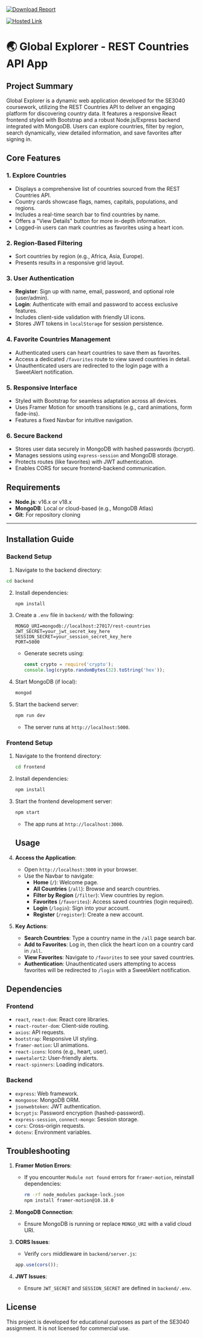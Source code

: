 [![Download Report](https://img.shields.io/badge/Download-Report-blue)](https://drive.google.com/file/d/1yYxazo8QRG3qZzWO1Qj27nVoCb7Qxq14/view?usp=sharing)

[![Hosted Link](https://img.shields.io/badge/Visit-Hosted%20Link-blue?style=for-the-badge)](https://global-explorer-lac.vercel.app/)

#  🌏 Global Explorer - REST Countries API App

## Project Summary

Global Explorer is a dynamic web application developed for the SE3040 coursework, utilizing the REST Countries API to deliver an engaging platform for discovering country data. It features a responsive React frontend styled with Bootstrap and a robust Node.js/Express backend integrated with MongoDB. Users can explore countries, filter by region, search dynamically, view detailed information, and save favorites after signing in.

## Core Features

### 1. Explore Countries

- Displays a comprehensive list of countries sourced from the REST Countries API.
- Country cards showcase flags, names, capitals, populations, and regions.
- Includes a real-time search bar to find countries by name.
- Offers a "View Details" button for more in-depth information.
- Logged-in users can mark countries as favorites using a heart icon.

### 2. Region-Based Filtering

- Sort countries by region (e.g., Africa, Asia, Europe).
- Presents results in a responsive grid layout.

### 3. User Authentication

- **Register**: Sign up with name, email, password, and optional role (user/admin).
- **Login**: Authenticate with email and password to access exclusive features.
- Includes client-side validation with friendly UI icons.
- Stores JWT tokens in `localStorage` for session persistence.

### 4. Favorite Countries Management

- Authenticated users can heart countries to save them as favorites.
- Access a dedicated `/favorites` route to view saved countries in detail.
- Unauthenticated users are redirected to the login page with a SweetAlert notification.

### 5. Responsive Interface

- Styled with Bootstrap for seamless adaptation across all devices.
- Uses Framer Motion for smooth transitions (e.g., card animations, form fade-ins).
- Features a fixed Navbar for intuitive navigation.

### 6. Secure Backend

- Stores user data securely in MongoDB with hashed passwords (bcrypt).
- Manages sessions using `express-session` and MongoDB storage.
- Protects routes (like favorites) with JWT authentication.
- Enables CORS for secure frontend-backend communication.

## Requirements

- **Node.js**: v16.x or v18.x
- **MongoDB**: Local or cloud-based (e.g., MongoDB Atlas)
- **Git**: For repository cloning

---

## Installation Guide

### Backend Setup

1. Navigate to the backend directory:

```bash
cd backend
   ```

2. Install dependencies:

   ```bash
   npm install
   ```

3. Create a `.env` file in `backend/` with the following:

   ```plaintext
   MONGO_URI=mongodb://localhost:27017/rest-countries
   JWT_SECRET=your_jwt_secret_key_here
   SESSION_SECRET=your_session_secret_key_here
   PORT=5000
   ```

   - Generate secrets using:

     ```javascript
     const crypto = require('crypto');
     console.log(crypto.randomBytes(32).toString('hex'));
     ```

4. Start MongoDB (if local):

   ```bash
   mongod
   ```

5. Start the backend server:

   ```bash
   npm run dev
   ```

   - The server runs at `http://localhost:5000`.
  
  ### Frontend Setup

1. Navigate to the frontend directory:

   ```bash
   cd frontend
   ```

2. Install dependencies:

   ```bash
   npm install
   ```

3. Start the frontend development server:

   ```bash
   npm start
   ```

   - The app runs at `http://localhost:3000`.

   ## Usage

1. **Access the Application**:

   - Open `http://localhost:3000` in your browser.
   - Use the Navbar to navigate:
     - **Home** (`/`): Welcome page.
     - **All Countries** (`/all`): Browse and search countries.
     - **Filter by Region** (`/filter`): View countries by region.
     - **Favorites** (`/favorites`): Access saved countries (login required).
     - **Login** (`/login`):  Sign into your account.
     - **Register** (`/register`): Create a new account.

2. **Key Actions**:

   - **Search Countries**: Type a country name in the  `/all` page search bar.
   - **Add to Favorites**: Log in, then click the heart icon on a country card in `/all`.
   - **View Favorites**: Navigate to `/favorites` to see your saved countries.
   - **Authentication**: Unauthenticated users attempting to access favorites will be redirected to `/login` with a SweetAlert notification.

## Dependencies

### Frontend

- `react`, `react-dom`: React core libraries.
- `react-router-dom`: Client-side routing.
- `axios`: API requests.
- `bootstrap`: Responsive UI styling.
- `framer-motion`: UI animations.
- `react-icons`: Icons (e.g., heart, user).
- `sweetalert2`: User-friendly alerts.
- `react-spinners`: Loading indicators.

### Backend

- `express`: Web framework.
- `mongoose`: MongoDB ORM.
- `jsonwebtoken`: JWT authentication.
- `bcryptjs`: Password encryption (hashed-password).
- `express-session`, `connect-mongo`: Session storage.
- `cors`: Cross-origin requests.
- `dotenv`: Environment variables.

## Troubleshooting

1. **Framer Motion Errors**:

   - If you encounter `Module not found` errors for `framer-motion`, reinstall dependencies:

     ```bash
     rm -rf node_modules package-lock.json
     npm install framer-motion@10.18.0
     ```
3. **MongoDB Connection**:

   - Ensure MongoDB is running or replace `MONGO_URI` with a valid cloud URI.
    
4. **CORS Issues**:
   
   - Verify `cors` middleware in `backend/server.js`:

   ```javascript
   app.use(cors());
   ```
7. **JWT Issues**:
   - Ensure `JWT_SECRET` and `SESSION_SECRET` are defined in `backend/.env`.

## License

This project is developed for educational purposes as part of the SE3040 assignment. It is not licensed for commercial use.
